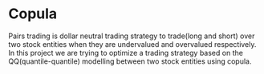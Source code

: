 # Copula
Pairs trading is dollar neutral trading strategy to trade(long and short) over two stock entities when they are undervalued and overvalued respectively.
In this project we are trying to optimize a trading strategy based on the QQ(quantile-quantile) modelling between two stock entities using copula. 
